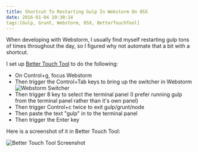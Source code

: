```yaml
---
title: Shortcut To Restarting Gulp In Webstorm On OSX
date: 2016-01-04 19:30:14
tags:[Gulp, Grunt, Webstorm, OSX, BetterTouchTool]
---
```


When developing with Webstorm, I usually find myself restarting gulp tons of times throughout the day, so I figured why not automate that a bit with a shortcut.

I set up [Better Touch Tool](http://www.boastr.net) to do the following:

* On Control+g, focus Webstorm
* Then trigger the Control+Tab keys to bring up the switcher in Webstorm ![Webstorm Switcher](http://coopcoding.space/assets/images/blogpostimages/webstorm-switcher.png)
* Then trigger 8 key to select the terminal panel (I prefer running gulp from the terminal panel rather than it's own panel)
* Then trigger Control+c twice to exit gulp/grunt/node
* Then paste the text "gulp" in to the terminal panel
* Then trigger the Enter key

Here is a screenshot of it in Better Touch Tool:

![Better Touch Tool Screenshot](http://coopcoding.space/assets/images/blogpostimages/BetterTouchTool.png)